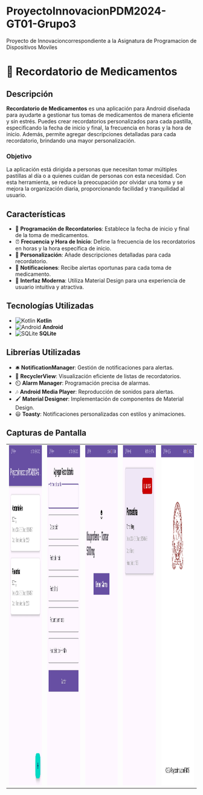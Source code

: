 # ProyectoInnovacionPDM2024-GT01-Grupo3
Proyecto de Innovacioncorrespondiente a la Asignatura de Programacion de Dispositivos Moviles

# 💊 Recordatorio de Medicamentos

## Descripción

**Recordatorio de Medicamentos** es una aplicación para Android diseñada para ayudarte a gestionar tus tomas de medicamentos de manera eficiente y sin estrés. Puedes crear recordatorios personalizados para cada pastilla, especificando la fecha de inicio y final, la frecuencia en horas y la hora de inicio. Además, permite agregar descripciones detalladas para cada recordatorio, brindando una mayor personalización.

### Objetivo

La aplicación está dirigida a personas que necesitan tomar múltiples pastillas al día o a quienes cuidan de personas con esta necesidad. Con esta herramienta, se reduce la preocupación por olvidar una toma y se mejora la organización diaria, proporcionando facilidad y tranquilidad al usuario.

## Características

- 📅 **Programación de Recordatorios**: Establece la fecha de inicio y final de la toma de medicamentos.
- ⏰ **Frecuencia y Hora de Inicio**: Define la frecuencia de los recordatorios en horas y la hora específica de inicio.
- 📝 **Personalización**: Añade descripciones detalladas para cada recordatorio.
- 🔔 **Notificaciones**: Recibe alertas oportunas para cada toma de medicamento.
- 🎨 **Interfaz Moderna**: Utiliza Material Design para una experiencia de usuario intuitiva y atractiva.

## Tecnologías Utilizadas

- ![Kotlin](https://img.shields.io/badge/Kotlin-%230095D5.svg?style=for-the-badge&logo=kotlin&logoColor=white) **Kotlin**
- ![Android](https://img.shields.io/badge/Android-%233DDC84.svg?style=for-the-badge&logo=android&logoColor=white) **Android**
- ![SQLite](https://img.shields.io/badge/SQLite-%23003B57.svg?style=for-the-badge&logo=sqlite&logoColor=white) **SQLite**

## Librerías Utilizadas

- 🛎️ **NotificationManager**: Gestión de notificaciones para alertas.
- 📑 **RecyclerView**: Visualización eficiente de listas de recordatorios.
- ⏲️ **Alarm Manager**: Programación precisa de alarmas.
- 🎶 **Android Media Player**: Reproducción de sonidos para alertas.
- 🖌️ **Material Designer**: Implementación de componentes de Material Design.
- 😃 **Toasty**: Notificaciones personalizadas con estilos y animaciones.

## Capturas de Pantalla

<table>
  <tr>
    <td><img src="app/src/main/res/drawable/cap1.jpg" alt="Captura 1" width="450" height="900"></td>
    <td><img src="app/src/main/res/drawable/cap2.jpg" alt="Captura 2" width="450" height="900"></td>
    <td><img src="app/src/main/res/drawable/cap3.jpg" alt="Captura 3" width="450" height="900"></td>
    <td><img src="app/src/main/res/drawable/cap4.jpg" alt="Captura 4" width="450" height="900"></td>
    <td><img src="app/src/main/res/drawable/cap6.jpg" alt="Captura 6" width="450" height="900"></td>
  </tr>
</table>

